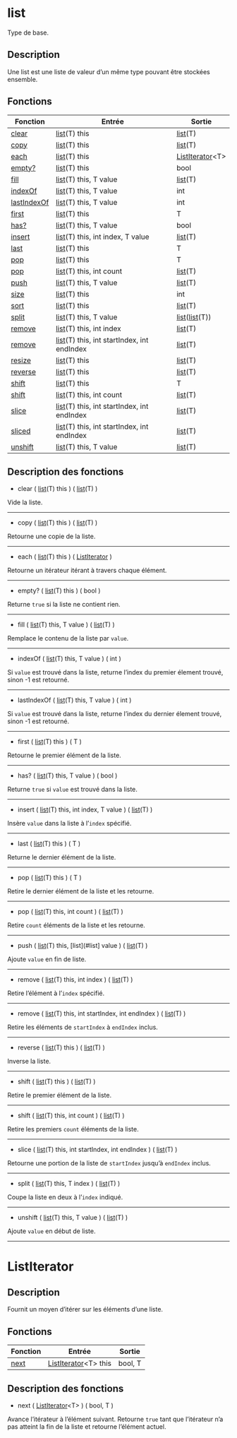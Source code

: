 # list

Type de base.

## Description

Une list est une liste de valeur d’un même type pouvant être stockées ensemble.

## Fonctions

|Fonction|Entrée|Sortie|
|-|-|-|
|[clear](#clear)|[list](#list)(T) this|[list](#list)(T)|
|[copy](#copy)|[list](#list)(T) this|[list](#list)(T)|
|[each](#each)|[list](#list)(T) this|[ListIterator](#listiterator)\<T\>|
|[empty?](#empty)|[list](#list)(T) this|bool|
|[fill](#fill)|[list](#list)(T) this, T value|[list](#list)(T)|
|[indexOf](#indexOf)|[list](#list)(T) this, T value|int|
|[lastIndexOf](#lastIndexOf)|[list](#list)(T) this, T value|int|
|[first](#first)|[list](#list)(T) this|T|
|[has?](#has)|[list](#list)(T) this, T value|bool|
|[insert](#insert)|[list](#list)(T) this, int index, T value|[list](#list)(T)|
|[last](#last)|[list](#list)(T) this|T|
|[pop](#pop_1)|[list](#list)(T) this|T|
|[pop](#pop_2)|[list](#list)(T) this, int count|[list](#list)(T)|
|[push](#push)|[list](#list)(T) this, T value|[list](#list)(T)|
|[size](#size)|[list](#list)(T) this|int|
|[sort](#sort)|[list](#list)(T) this|[list](#list)(T)|
|[split](#split)|[list](#list)(T) this, T value|[list](#list)([list](#list)(T))|
|[remove](#remove)|[list](#list)(T) this, int index|[list](#list)(T)|
|[remove](#remove)|[list](#list)(T) this, int startIndex, int endIndex|[list](#list)(T)|
|[resize](#resize)|[list](#list)(T) this|[list](#list)(T)|
|[reverse](#reverse)|[list](#list)(T) this|[list](#list)(T)|
|[shift](#shift_1)|[list](#list)(T) this|T|
|[shift](#shift_2)|[list](#list)(T) this, int count|[list](#list)(T)|
|[slice](#slice)|[list](#list)(T) this, int startIndex, int endIndex|[list](#list)(T)|
|[sliced](#sliced)|[list](#list)(T) this, int startIndex, int endIndex|[list](#list)(T)|
|[unshift](#unshift)|[list](#list)(T) this, T value|[list](#list)(T)|

## Description des fonctions

<a id="clear"></a>
- clear ( [list](#list)(T) this ) ( [list](#list)(T) )

Vide la liste.
___

<a id="copy"></a>
- copy ( [list](#list)(T) this ) ( [list](#list)(T) )

Retourne une copie de la liste.
___

<a id="each"></a>
- each ( [list](#list)(T) this ) ( [ListIterator](#listiterator) )

Retourne un itérateur itérant à travers chaque élément.
___

<a id="empty"></a>
- empty? ( [list](#list)(T) this ) ( bool )

Returne `true` si la liste ne contient rien.
___

<a id="fill"></a>
- fill ( [list](#list)(T) this, T value ) ( [list](#list)(T) )

Remplace le contenu de la liste par `value`.
___

<a id="indexOf"></a>
- indexOf ( [list](#list)(T) this, T value ) ( int )

Si `value` est trouvé dans la liste, returne l’index du premier élement trouvé, sinon -1 est retourné.
___

<a id="lastIndexOf"></a>
- lastIndexOf ( [list](#list)(T) this, T value ) ( int )

Si `value` est trouvé dans la liste, returne l’index du dernier élement trouvé, sinon -1 est retourné.
___

<a id="first"></a>
- first ( [list](#list)(T) this ) ( T )

Retourne le premier élément de la liste.
___

<a id="has"></a>
- has? ( [list](#list)(T) this, T value ) ( bool )

Returne `true` si `value` est trouvé dans la liste.
___

<a id="insert"></a>
- insert ( [list](#list)(T) this, int index, T value ) ( [list](#list)(T) )

Insère `value` dans la liste à l’`index` spécifié.
___

<a id="last"></a>
- last ( [list](#list)(T) this ) ( T )

Returne le dernier élément de la liste.
___

<a id="pop_1"></a>
- pop ( [list](#list)(T) this ) ( T )

Retire le dernier élément de la liste et les retourne.
___

<a id="pop_2"></a>
- pop ( [list](#list)(T) this, int count ) ( [list](#list)(T) )

Retire `count` éléments de la liste et les retourne.
___

<a id="push"></a>
- push ( [list](#list)(T) this, [list](#list] value ) ( [list](#list)(T) )

Ajoute `value` en fin de liste.
___

<a id="remove"></a>
- remove ( [list](#list)(T) this, int index ) ( [list](#list)(T) )

Retire l’élément à l’`index` spécifié.
___

<a id="remove"></a>
- remove ( [list](#list)(T) this, int startIndex, int endIndex ) ( [list](#list)(T) )

Retire les éléments de `startIndex` à `endIndex` inclus.
___

<a id="reverse"></a>
- reverse ( [list](#list)(T) this ) ( [list](#list)(T) )

Inverse la liste.
___

<a id="shift_1"></a>
- shift ( [list](#list)(T) this ) ( [list](#list)(T) )

Retire le premier élément de la liste.
___

<a id="shift_2"></a>
- shift ( [list](#list)(T) this, int count ) ( [list](#list)(T) )

Retire les premiers `count` éléments de la liste.
___

<a id="slice"></a>
- slice ( [list](#list)(T) this, int startIndex, int endIndex ) ( [list](#list)(T) )

Retourne une portion de la liste de `startIndex` jusqu’à `endIndex` inclus.
___

<a id="split"></a>
- split ( [list](#list)(T) this, T index ) ( [list](#list)(T) )

Coupe la liste en deux à l’`index` indiqué.
___

<a id="unshift"></a>
- unshift ( [list](#list)(T) this, T value ) ( [list](#list)(T) )

Ajoute `value` en début de liste.
___

# ListIterator

## Description

Fournit un moyen d’itérer sur les éléments d’une liste.

## Fonctions

|Fonction|Entrée|Sortie|
|-|-|-|
|[next](#next)|[ListIterator](#listiterator)\<T\> this|bool, T|

## Description des fonctions

<a id="next"></a>
- next ( [ListIterator](#listiterator)\<T\> ) ( bool, T )

Avance l’itérateur à l’élément suivant.
Retourne `true` tant que l’itérateur n’a pas atteint la fin de la liste et retourne l’élément actuel.
